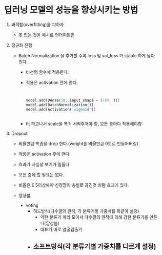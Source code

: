 # 딥러닝 모델의 성능을 향상시키는 방법



1. 과적합(overfitting)을 피하자
   
   - 옷 입는 것을 예시로 언더피팅은 
   
2. 정규화 진행

   - Batch Normalization 을 추가할 수록 loss 및 val_loss 가 stable 하게 낮아진다.

     - 비선형 함수에 적용한다.

     - 적용은 activation 전에 한다.

       ```python
       
       
       model.add(Dense(50, input_shape = (784, )))
       model.add(BatchNormalization())       
       model.add(Activation('sigmoid'))    
           
       ```

     - fit 하고나서 scale을 복귀 시켜주어야 함, 모든 층마다 적용해야함



2. Dropout

   - 비율만큼 학습을 drop 한다.(weight를 비율만큼 0으로 만들어버림)

   - 적용은 activation  후에 한다.
   - 효과가 사실상 보기가 힘들다
   - 모든 층에 할 필요는 없다.
   - 비율은 0.5이상해야 신경망이 층별로 끊긴것 처럼 효과가 있다.
   - 앙상블
     - voting
       - 하드방식(다수결의 원칙, 각 분류기별 가중치를 똑같이 설정)
         - 약한 분류기 끼리 모아서 다수결의 원칙에 의해 강한 분류기를 만든다(앙상블)
         - 대표가 바로 얼굴검출기
       - 소프트방식(각 분류기별 가중치를 다르게 설정)
         - 

